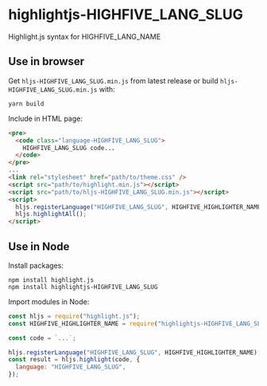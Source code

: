 # highlightjs-HIGHFIVE_LANG_SLUG

Highlight.js syntax for HIGHFIVE_LANG_NAME

## Use in browser

Get `hljs-HIGHFIVE_LANG_SLUG.min.js` from latest release or build
`hljs-HIGHFIVE_LANG_SLUG.min.js` with:

```
yarn build
```

Include in HTML page:

```html
<pre>
  <code class="language-HIGHFIVE_LANG_SLUG">
    HIGHFIVE_LANG_SLUG code...
  </code>
</pre>
...
<link rel="stylesheet" href="path/to/theme.css" />
<script src="path/to/highlight.min.js"></script>
<script src="path/to/hljs-HIGHFIVE_LANG_SLUG.min.js"></script>
<script>
  hljs.registerLanguage("HIGHFIVE_LANG_SLUG", HIGHFIVE_HIGHLIGHTER_NAME);
  hljs.highlightAll();
</script>
```

## Use in Node

Install packages:

```
npm install highlight.js
npm install highlightjs-HIGHFIVE_LANG_SLUG
```

Import modules in Node:

```js
const hljs = require("highlight.js");
const HIGHFIVE_HIGHLIGHTER_NAME = require("highlightjs-HIGHFIVE_LANG_SLUG");

const code = `...`;

hljs.registerLanguage("HIGHFIVE_LANG_SLUG", HIGHFIVE_HIGHLIGHTER_NAME);
const result = hljs.highlight(code, {
  language: "HIGHFIVE_LANG_SLUG",
});
```

